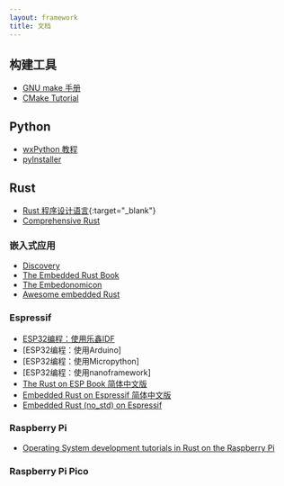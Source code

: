 ```yaml
---
layout: framework
title: 文档
---
```


## 构建工具

* [GNU make 手册](/doc/make/index.html)
* [CMake Tutorial](doc/cmake/index.html)

## Python

* [wxPython 教程](/doc/wxpython/index.html)
* [pyInstaller](/doc/pyinstaller/index.html)

## Rust

* [Rust 程序设计语言](https://kaisery.github.io/trpl-zh-cn/){:target="_blank"}
* [Comprehensive Rust](https://google.github.io/comprehensive-rust/zh-CN/)

### 嵌入式应用

* [Discovery](https://jzow.github.io/discovery/)
* [The Embedded Rust Book](https://xxchang.github.io/book/)
* [The Embedonomicon](https://xxchang.github.io/embedonomicon/)
* [Awesome embedded Rust](https://github.com/rust-embedded/awesome-embedded-rust)

### Espressif

* [ESP32编程：使用乐鑫IDF](/doc/esp32-in-idf/index.html)
* [ESP32编程：使用Arduino]
* [ESP32编程：使用Micropython]
* [ESP32编程：使用nanoframework]
* [The Rust on ESP Book 简体中文版](https://narukara.github.io/rust-on-esp-book-zh-cn/)
* [Embedded Rust on Espressif 简体中文版](https://narukara.github.io/std-training-zh-cn/)
* [Embedded Rust (no_std) on Espressif](https://docs.espressif.com/projects/rust/no_std-training/)

### Raspberry Pi

* [Operating System development tutorials in Rust on the Raspberry Pi](https://github.com/rust-embedded/rust-raspberrypi-OS-tutorials/blob/master/README.CN.md)

### Raspberry Pi Pico
